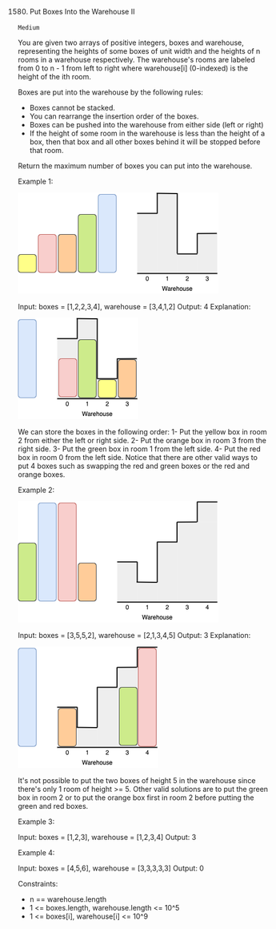 1580. Put Boxes Into the Warehouse II

`Medium`

You are given two arrays of positive integers, boxes and warehouse, representing the heights of some boxes of unit width and the heights of n rooms in a warehouse respectively. The warehouse's rooms are labeled from 0 to n - 1 from left to right where warehouse[i] (0-indexed) is the height of the ith room.

Boxes are put into the warehouse by the following rules:

- Boxes cannot be stacked.
- You can rearrange the insertion order of the boxes.
- Boxes can be pushed into the warehouse from either side (left or right)
- If the height of some room in the warehouse is less than the height of a box, then that box and all other boxes behind it will be stopped before that room.

Return the maximum number of boxes you can put into the warehouse.

Example 1:

![img](ex11.png)

Input: boxes = [1,2,2,3,4], warehouse = [3,4,1,2]
Output: 4
Explanation:

![img](ex12.png)

We can store the boxes in the following order:
1- Put the yellow box in room 2 from either the left or right side.
2- Put the orange box in room 3 from the right side.
3- Put the green box in room 1 from the left side.
4- Put the red box in room 0 from the left side.
Notice that there are other valid ways to put 4 boxes such as swapping the red and green boxes or the red and orange boxes.

Example 2:

![img](ex21.png)

Input: boxes = [3,5,5,2], warehouse = [2,1,3,4,5]
Output: 3
Explanation:

![img](ex22.png)

It's not possible to put the two boxes of height 5 in the warehouse since there's only 1 room of height >= 5.
Other valid solutions are to put the green box in room 2 or to put the orange box first in room 2 before putting the green and red boxes.

Example 3:

Input: boxes = [1,2,3], warehouse = [1,2,3,4]
Output: 3

Example 4:

Input: boxes = [4,5,6], warehouse = [3,3,3,3,3]
Output: 0
 

Constraints:

- n == warehouse.length
- 1 <= boxes.length, warehouse.length <= 10^5
- 1 <= boxes[i], warehouse[i] <= 10^9